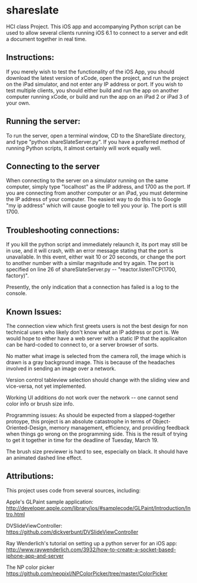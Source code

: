 shareslate
==========

HCI class Project. This iOS app and accompanying Python script can be used to allow several clients running iOS 6.1 to connect to a server and edit a document together in real time. 


Instructions:
-------------

If you merely wish to test the functionality of the iOS App, you should download the latest version of xCode, open the project, and run the project on the iPad simulator, and not enter any IP address or port. If you wish to test multiple clients, you should either build and run the app on another computer running xCode, or build and run the app on an iPad 2 or iPad 3 of your own.

Running the server: 
-------------------

To run the server, open a terminal window, CD to the ShareSlate directory, and type "python shareSlateServer.py". If you have a preferred method of running Python scripts, it almost certainly will work equally well.  

Connecting to the server
------------------------

When connecting to the server on a simulator running on the same computer, simply type "localhost" as the IP address, and 1700 as the port. If you are connecting from another computer or an iPad, you must determine the IP address of your computer. The easiest way to do this is to Google "my ip address" which will cause google to tell you your ip. The port is still 1700.

Troubleshooting connections:
---------------------------

If you kill the python script and immediately relaunch it, its port may still be in use, and it will crash, with an error message stating that the port is unavailable. In this event, either wait 10 or 20 seconds, or change the port to another number with a similar magnitude and try again. The port is specified on line 26 of shareSlateServer.py -- "reactor.listenTCP(1700, factory)". 

Presently, the only indication that a connection has failed is a log to the console. 

Known Issues:
-------------
The connection view which first greets users is not the best design for non technical users who likely don't know what an IP address or port is. We would hope to either have a web server with a static IP that the applicaiton can be hard-coded to connect to, or a server browser of sorts. 


No matter what image is selected from the camera roll, the image which is drawn is a gray background image. This is because of the headaches involved in sending an image over a network. 

Version control tableview selection should change with the sliding view and vice-versa, not yet implemented. 

Working UI additions do not work over the network -- one cannot send color info or brush size info.

Programming issues: As should be expected from a slapped-together protoype, this project is an absolute catastrophe in terms of Object-Oriented-Design, memory management, efficiency, and providing feedback when things go wrong on the programming side. This is the result of trying to get it together in time for the deadline of Tuesday, March 19. 

The brush size previewer is hard to see, especially on black. It should have an animated dashed line effect. 

Attributions:
-------------
This project uses code from several sources, including:

Apple's GLPaint sample application: http://developer.apple.com/library/ios/#samplecode/GLPaint/Introduction/Intro.html

DVSlideViewController: https://github.com/dickverbunt/DVSlideViewController

Ray Wenderlich's tutorial on setting up a python server for an iOS app: http://www.raywenderlich.com/3932/how-to-create-a-socket-based-iphone-app-and-server


The NP color picker https://github.com/neopixl/NPColorPicker/tree/master/ColorPicker
